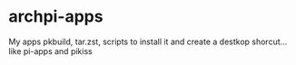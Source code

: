 # archpi-apps

My apps pkbuild, tar.zst, scripts to install it and create a destkop shorcut... like pi-apps and pikiss
